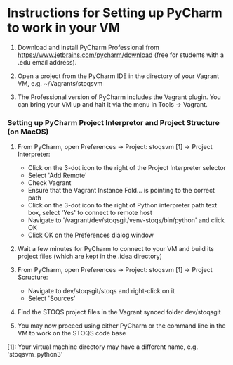 Instructions for Setting up PyCharm to work in your VM
======================================================

1. Download and install PyCharm Professional from https://www.jetbrains.com/pycharm/download 
   (free for students with a .edu email address).

2. Open a project from the PyCharm IDE in the directory of your Vagrant VM, e.g. ~/Vagrants/stoqsvm

3. The Professional version of PyCharm includes the Vagrant plugin. You can bring your VM up and halt
   it via the menu in Tools -> Vagrant.


### Setting up PyCharm Project Interpretor and Project Structure (on MacOS)

1. From PyCharm, open Preferences -> Project: stoqsvm [1] -> Project Interpreter:
    * Click on the 3-dot icon to the right of the Project Interpreter selector
    * Select 'Add Remote'
    * Check Vagrant
    * Ensure that the Vagrant Instance Fold... is pointing to the correct path
    * Click on the 3-dot icon to the right of Python interpreter path text box, select 'Yes' to connect to remote host
    * Navigate to '/vagrant/dev/stoqsgit/venv-stoqs/bin/python' and click OK
    * Click OK on the Preferences dialog window

2. Wait a few minutes for PyCharm to connect to your VM and build its project files (which are kept in the .idea directory)

3. From PyCharm, open Preferences -> Project: stoqsvm [1] -> Project Scructure:
    * Navigate to dev/stoqsgit/stoqs and right-click on it
    * Select 'Sources'

4. Find the STOQS project files in the Vagrant synced folder dev/stoqsgit

5. You may now proceed using either PyCharm or the command line in the VM to work on the STOQS code base


[1]: Your virtual machine directory may have a different name, e.g. 'stoqsvm_python3'
